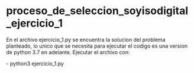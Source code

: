 # proceso_de_seleccion_soyisodigital_ejercicio_1
<p>En el archivo ejercicio_1.py se encuentra la solucion del problema planteado, 
lo unico que se necesita para ejecutar el codigo es una version de python 3.7 en adelante.
Ejecutar el archivo con:
<p>-  python3 ejercicio_1.py
